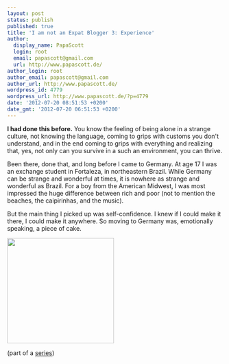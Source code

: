 ```yaml
---
layout: post
status: publish
published: true
title: 'I am not an Expat Blogger 3: Experience'
author:
  display_name: PapaScott
  login: root
  email: papascott@gmail.com
  url: http://www.papascott.de/
author_login: root
author_email: papascott@gmail.com
author_url: http://www.papascott.de/
wordpress_id: 4779
wordpress_url: http://www.papascott.de/?p=4779
date: '2012-07-20 08:51:53 +0200'
date_gmt: '2012-07-20 06:51:53 +0200'
---
```

<p><strong>I had done this before.</strong> You know the feeling of being alone in a strange culture, not knowing the language, coming to grips with customs you don't understand, and in the end coming to grips with everything and realizing that, yes, not only can you survive in a such an environment, you can thrive.</p>
<p>Been there, done that, and long before I came to Germany. At age 17 I was an exchange student in Fortaleza, in northeastern Brazil. While Germany can be strange and wonderful at times, it is nowhere as strange and wonderful as Brazil. For a boy from the American Midwest, I was most impressed the huge difference between rich and poor (not to mention the beaches, the caipirinhas, and the music).</p>
<p>But the main thing I picked up was self-confidence. I knew if I could make it there, I could make it anywhere. So moving to Germany was, emotionally speaking, a piece of cake.</p>
<p><a href="http://en.wikipedia.org/wiki/Fortaleza" title="Wikipedia - Fortaleza"><img src="http://www.papascott.de/wordpress/wp-content/uploads/2012/07/Fortaleza_map.jpg" alt="" title="Fortaleza_map" width="249" height="245" class="alignnone size-full wp-image-4783" /></a></p>
<p>(part of a <a href="http://www.papascott.de/archives/category/not-an-expat/">series</a>)</p>
